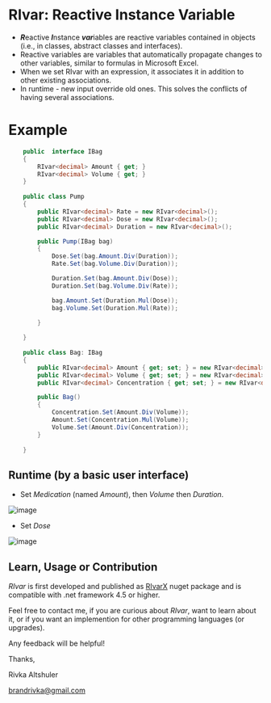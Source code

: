# RIvar: Reactive Instance Variable

- ***R***eactive ***I***nstance ***var***iables are reactive variables contained in objects (i.e., in classes, abstract classes and interfaces). 
- Reactive variables are variables that automatically propagate changes to other variables, similar to formulas in Microsoft Excel.
- When we set RIvar with an expression, it associates it in addition to other existing associations.
- In runtime - new input override old ones. This solves the conflicts of having several associations.

# Example

```C#
    public  interface IBag
    {
        RIvar<decimal> Amount { get; }
        RIvar<decimal> Volume { get; }
    }
    
    public class Pump
    {
        public RIvar<decimal> Rate = new RIvar<decimal>();
        public RIvar<decimal> Dose = new RIvar<decimal>();
        public RIvar<decimal> Duration = new RIvar<decimal>();

        public Pump(IBag bag)
        {
            Dose.Set(bag.Amount.Div(Duration));
            Rate.Set(bag.Volume.Div(Duration));

            Duration.Set(bag.Amount.Div(Dose));
            Duration.Set(bag.Volume.Div(Rate));

            bag.Amount.Set(Duration.Mul(Dose));
            bag.Volume.Set(Duration.Mul(Rate));

        }
 
    }
    
    public class Bag: IBag
    {
        public RIvar<decimal> Amount { get; set; } = new RIvar<decimal>();
        public RIvar<decimal> Volume { get; set; } = new RIvar<decimal>();
        public RIvar<decimal> Concentration { get; set; } = new RIvar<decimal>();

        public Bag()
        {
            Concentration.Set(Amount.Div(Volume));
            Amount.Set(Concentration.Mul(Volume));
            Volume.Set(Amount.Div(Concentration));
        }
      
    }


```

## Runtime (by a basic user interface)

- Set _Medication_ (named _Amount_), then _Volume_ then _Duration_.

![image](https://user-images.githubusercontent.com/32875275/191584414-3997bda3-35e1-43b7-90e0-ab4ef6a74768.png)

- Set _Dose_

![image](https://user-images.githubusercontent.com/32875275/191584478-09a2f250-3fd2-4564-a503-b0d61d624b79.png)

## Learn, Usage or Contribution

_RIvar_ is first developed and published as [RIvarX](https://www.nuget.org/packages/RIvar.RIvarX/1.0.0/) nuget package and is compatible with .net framework 4.5 or higher.

Feel free to contact me, if you are curious about _RIvar_, want to learn about it, or if you want an implemention for other programming languages (or upgrades).

Any feedback will be helpful!

Thanks,

Rivka Altshuler

brandrivka@gmail.com











